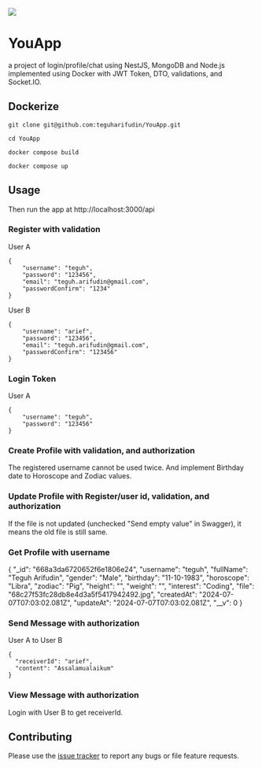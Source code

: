 ![](https://www.teguharief.com/img/teguh-arief.png)

# YouApp

a project of login/profile/chat using NestJS, MongoDB and Node.js implemented using Docker with JWT Token, DTO, validations, and Socket.IO.

## Dockerize

```
git clone git@github.com:teguharifudin/YouApp.git
```
```
cd YouApp
```
```
docker compose build
```
```
docker compose up
```

## Usage

Then run the app at http://localhost:3000/api

### Register with validation

User A
```
{
    "username": "teguh",
    "password": "123456",
    "email": "teguh.arifudin@gmail.com",
    "passwordConfirm": "1234"
}
```
User B
```
{
    "username": "arief",
    "password": "123456",
    "email": "teguh.arifudin@gmail.com",
    "passwordConfirm": "123456"
}
```

### Login Token

User A
```
{
    "username": "teguh",
    "password": "123456"
}
```

### Create Profile with validation, and authorization
The registered username cannot be used twice. And implement Birthday date ​​to Horoscope and Zodiac values.

### Update Profile with Register/user id, validation, and authorization
If the file is not updated (unchecked "Send empty value" in Swagger), it means the old file is still same.

### Get Profile with username
{
  "_id": "668a3da6720652f6e1806e24",
  "username": "teguh",
  "fullName": "Teguh Arifudin",
  "gender": "Male",
  "birthday": "11-10-1983",
  "horoscope": "Libra",
  "zodiac": "Pig",
  "height": "",
  "weight": "",
  "interest": "Coding",
  "file": "68c27f53fc28db8e4d3a5f5417942492.jpg",
  "createdAt": "2024-07-07T07:03:02.081Z",
  "updateAt": "2024-07-07T07:03:02.081Z",
  "__v": 0
}

### Send Message with authorization

User A to User B
```
{
  "receiverId": "arief",
  "content": "Assalamualaikum"
}
```

### View Message with authorization
Login with User B to get receiverId.

## Contributing

Please use the [issue tracker](https://github.com/teguharifudin/YouApp/issues) to report any bugs or file feature requests.
